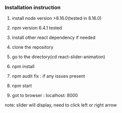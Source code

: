 ### Installation instruction ###

1. install node version >8.16.0(tested in 8.16.0)
2. npm version 6.4.1 tested
3. install other react dependency if needed

4. clone the repository
5. go to the directory(cd react-slider-animation)
6. npm install
7. npm audit fix : if any issues present
8. npm start
9. got to browser : localhost: 8000

note:  slider will display, need to click left or right arrow
